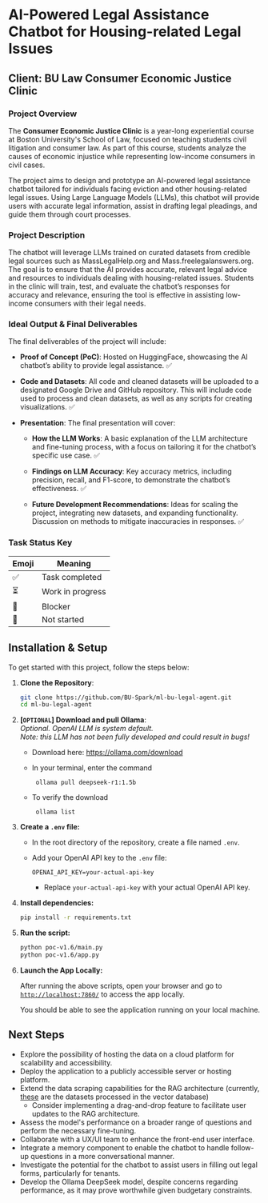 # AI-Powered Legal Assistance Chatbot for Housing-related Legal Issues

## Client: BU Law Consumer Economic Justice Clinic

### Project Overview
The **Consumer Economic Justice Clinic** is a year-long experiential course at Boston University's School of Law, focused on teaching students civil litigation and consumer law. As part of this course, students analyze the causes of economic injustice while representing low-income consumers in civil cases. 

The project aims to design and prototype an AI-powered legal assistance chatbot tailored for individuals facing eviction and other housing-related legal issues. Using Large Language Models (LLMs), this chatbot will provide users with accurate legal information, assist in drafting legal pleadings, and guide them through court processes.

### Project Description
The chatbot will leverage LLMs trained on curated datasets from credible legal sources such as MassLegalHelp.org and Mass.freelegalanswers.org. The goal is to ensure that the AI provides accurate, relevant legal advice and resources to individuals dealing with housing-related issues. Students in the clinic will train, test, and evaluate the chatbot’s responses for accuracy and relevance, ensuring the tool is effective in assisting low-income consumers with their legal needs.

### Ideal Output & Final Deliverables

The final deliverables of the project will include:
- **Proof of Concept (PoC)**: Hosted on HuggingFace, showcasing the AI chatbot’s ability to provide legal assistance. ✅
- **Code and Datasets**: All code and cleaned datasets will be uploaded to a designated Google Drive and GitHub repository. This will include code used to process and clean datasets, as well as any scripts for creating visualizations. ✅
    
- **Presentation**: The final presentation will cover:
  - **How the LLM Works**: A basic explanation of the LLM architecture and fine-tuning process, with a focus on tailoring it for the chatbot’s specific use case. ✅

  - **Findings on LLM Accuracy**: Key accuracy metrics, including precision, recall, and F1-score, to demonstrate the chatbot’s effectiveness. ✅

  - **Future Development Recommendations**: Ideas for scaling the project, integrating new datasets, and expanding functionality. Discussion on methods to mitigate inaccuracies in responses. ✅


### Task Status Key
| Emoji | Meaning              |
|-------|----------------------|
| ✅    | Task completed        |
| ⏳    | Work in progress      |
| 🚧   | Blocker      |
| 🛑    | Not started    |

## Installation & Setup

To get started with this project, follow the steps below:

1. **Clone the Repository**:
   ```bash
   git clone https://github.com/BU-Spark/ml-bu-legal-agent.git
   cd ml-bu-legal-agent
   ```

2. **[`OPTIONAL`] Download and pull Ollama**:  
*Optional. OpenAI LLM is system default.*  
*Note: this LLM has not been fully developed and could result in bugs!*
    * Download here: https://ollama.com/download
    * In your terminal, enter the command
         ```
          ollama pull deepseek-r1:1.5b
         ```
    
    * To verify the download
         ```
          ollama list
         ```


3.  **Create a `.env` file:**

    * In the root directory of the repository, create a file named `.env`.
    * Add your OpenAI API key to the `.env` file:

        ```
        OPENAI_API_KEY=your-actual-api-key
        ```

        * Replace `your-actual-api-key` with your actual OpenAI API key.

4.  **Install dependencies:**

    ```bash
    pip install -r requirements.txt
    ```

5.  **Run the script:**

    ```bash
    python poc-v1.6/main.py
    python poc-v1.6/app.py
    ```

6. **Launch the App Locally:**

    After running the above scripts, open your browser and go to [`http://localhost:7860/`](http://localhost:7860/) to access the app locally. 
    
    You should be able to see the application running on your local machine.

## Next Steps

* Explore the possibility of hosting the data on a cloud platform for scalability and accessibility. 
* Deploy the application to a publicly accessible server or hosting platform.
* Extend the data scraping capabilities for the RAG architecture (currently, [these](https://docs.google.com/document/d/1VKD4x6PPNmpP7nMCUztWVns8A_8ouhdFdDawQiDH7QE/edit?usp=drive_link) are the datasets processed in the vector database) 
    * Consider implementing a drag-and-drop feature to facilitate user updates to the RAG architecture.
* Assess the model's performance on a broader range of questions and perform the necessary fine-tuning.
* Collaborate with a UX/UI team to enhance the front-end user interface.
* Integrate a memory component to enable the chatbot to handle follow-up questions in a more conversational manner.
* Investigate the potential for the chatbot to assist users in filling out legal forms, particularly for tenants. 
* Develop the Ollama DeepSeek model, despite concerns regarding performance, as it may prove worthwhile given budgetary constraints.
